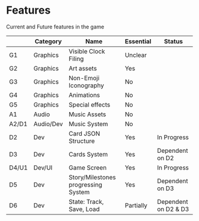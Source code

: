 # Features 

Current and Future features in the game 

|       | Category  | Name                                | Essential | Status               |
| ----- | --------- | ----------------------------------- | --------- | -------------------- |
| G1    | Graphics  | Visible Clock Filing                | Unclear   |                      |
| G2    | Graphics  | Art assets                          | Yes       |                      |
| G3    | Graphics  | Non-Emoji Iconography               | No        |                      |
| G4    | Graphics  | Animations                          | No        |                      |
| G5    | Graphics  | Special effects                     | No        |                      |
| A1    | Audio     | Music Assets                        | No        |                      |
| A2/D1 | Audio/Dev | Music System                        | No        |                      |
| D2    | Dev       | Card JSON Structure                 | Yes       | In Progress          |
| D3    | Dev       | Cards System                        | Yes <br>  | Dependent on D2      |
| D4/U1 | Dev/UI    | Game Screen                         | Yes       | In Progress          |
| D5    | Dev       | Story/Milestones progressing System | Yes       | Dependent on D3      |
| D6    | Dev       | State: Track, Save, Load            | Partially | Dependent on D2 & D3 |
